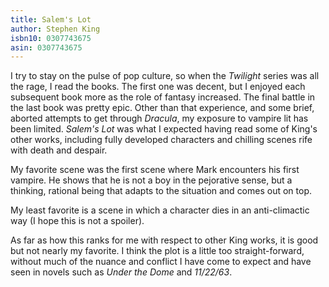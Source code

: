 ```yaml
---
title: Salem's Lot
author: Stephen King
isbn10: 0307743675
asin: 0307743675
---
```


I try to stay on the pulse of pop culture, so when the _Twilight_ series was all the rage, 
I read the books. The first one was decent, but I enjoyed each subsequent book more as
the role of fantasy increased. The final battle in the last book was pretty epic. 
Other than that experience, and some brief, aborted attempts to get through _Dracula_, 
my exposure to vampire lit has been limited. _Salem's Lot_ was what I expected having read
some of King's other works, including fully developed characters and chilling scenes rife
with death and despair.

My favorite scene was the first scene where Mark encounters his first vampire. He shows that
he is not a boy in the pejorative sense, but a thinking, rational being that adapts to the
situation and comes out on top.

My least favorite is a scene in which a character dies in an anti-climactic way (I hope this
is not a spoiler).

As far as how this ranks for me with respect to other King works, it is good but not nearly
my favorite. I think the plot is a little too straight-forward, without much of the nuance
and conflict I have come to expect and have seen in novels such as _Under the Dome_ and _11/22/63_.

